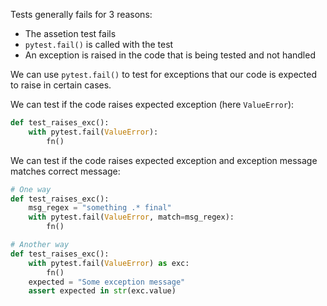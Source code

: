 Tests generally fails for 3 reasons:

- The assetion test fails
- `pytest.fail()` is called with the test
- An exception is raised in the code that is being tested and not handled

We can use `pytest.fail()` to test for exceptions that our code is expected to
raise in certain cases.

We can test if the code raises expected exception (here `ValueError`):

```python
def test_raises_exc():
    with pytest.fail(ValueError):
        fn()
```

We can test if the code raises expected exception and exception message matches
correct message:

```python
# One way
def test_raises_exc():
    msg_regex = "something .* final"
    with pytest.fail(ValueError, match=msg_regex):
        fn()

# Another way
def test_raises_exc():
    with pytest.fail(ValueError) as exc:
        fn()
    expected = "Some exception message"
    assert expected in str(exc.value)
```
